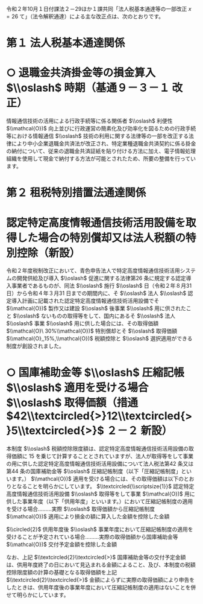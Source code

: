 令和２年10月１日付課法２－29ほか１課共同「法人税基本通達等の一部改正 $x=26$ て」（法令解釈通達）による主な改正点は、次のとおりです。

# 第１ 法人税基本通達関係

# ○ 退職金共済掛金等の損金算入 $\\oslash$ 時期（基通９－３－１ 改正）

情報通信技術の活用による行政手続等に係る関係者 $\\oslash$ 利便性 $\\mathcal{O})$ 向上並びに行政運営の簡素化及び効率化を図るための行政手続等における情報通信 $\\oslash$ 技術の利用に関する法律等の一部を改正する法律により中小企業退職金共済法が改正され、特定業種退職金共済契約に係る掛金の納付について、従来の退職金共済証紙を貼り付ける方法に加え、電子情報処理組織を使用して現金で納付する方法が可能とされたため、所要の整備を行っています。

# 第２ 租税特別措置法通達関係

# 認定特定高度情報通信技術活用設備を取得した場合の特別償却又は法人税額の特別控除（新設）

令和２年度税制改正において、青色申告法人で特定高度情報通信技術活用システムの開発供給及び導入 $\\oslash$ 促進に関する法律第26 条に規定する認定導入事業者であるものが、同法 $\\oslash$ 施行 $\\oslash$ 日（令和２年８月31 日）から令和４年３月31 日までの期間内に、そ $\\oslash$ 法人 $\\oslash$ 認定導入計画に記載された認定特定高度情報通信技術活用設備でそ $\\mathcal{O})$ 製作又は建設 $\\oslash$ 後事業 $\\oslash$ 用に供されたこと $\\oslash$ ないものの取得等をして、国内にあるそ $\\oslash$ 法人 $\\oslash$ 事業 $\\oslash$ 用に供した場合には、その取得価額 $\\mathcal{O}\ 30%\\mathcal{O})$ 特別償却とそ $\\oslash$ 取得価額 $\\mathcal{O},,15%,\\mathcal{O})$ 税額控除と $\\oslash$ 選択適用ができる制度が創設されました。

# ○ 国庫補助金等 $\\oslash$ 圧縮記帳 $\\oslash$ 適用を受ける場合 $\\oslash$ 取得価額（措通 $42\\textcircled{>}12\\textcircled{>}5\\textcircled{>}$ ２－２ 新設）

本制度 $\\oslash$ 税額控除限度額は、認定特定高度情報通信技術活用設備の取得価額に $15%$ を乗じて計算することとされていますが、法人が取得等をして事業の用に供した認定特定高度情報通信技術活用設備について法人税法第42 条又は第44 条の国庫補助金等 $\\oslash$ 圧縮記帳制度（以下「圧縮記帳制度」といいます。） $\\mathcal{O})$ 適用を受ける場合には、その取得価額は以下のとおりとなることを明らかにしています。 $\\textcircled{\\scriptsize{1}}$ 認定特定高度情報通信技術活用設備 $\\oslash$ 取得等をして事業 $\\mathcal{O})$ 用に供した事業年度（以下「供用年度」といいます。）において圧縮記帳制度の適用を受ける場合………実際 $\\oslash$ 取得価額から圧縮記帳制度 $\\mathcal{O})$ 適用により損金の額に算入した金額を控除した金額

$\\circled{2}$ 供用年度後 $\\oslash$ 事業年度において圧縮記帳制度の適用を受けることが予定されている場合………実際の取得価額から国庫補助金等 $\\mathcal{O})$ 交付予定金額を控除した金額

なお、上記 $\\textcircled{2}\\textcircled{>}$ 国庫補助金等の交付予定金額は、供用年度終了の日において見込まれる金額によること、及び、本制度の税額控除限度額の計算の基礎となる取得価額を上記 $\\textcircled{2}\\textcircled{>}$ 金額によらずに実際の取得価額により申告をしたときは、供用年度後の事業年度において圧縮記帳制度の適用はないことを併せて明らかにしています。
